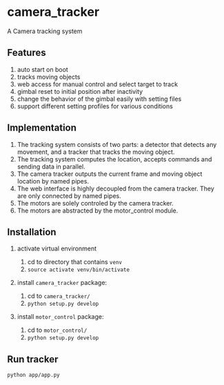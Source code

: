 # camera_tracker
A Camera tracking system

## Features

1. auto start on boot
2. tracks moving objects
3. web access for manual control and select target to track
4. gimbal reset to initial position after inactivity
5. change the behavior of the gimbal easily with setting files
6. support different setting profiles for various conditions

## Implementation

1. The tracking system consists of two parts: a detector that detects any movement, 
and a tracker that tracks the moving object.
2. The tracking system computes the location, accepts commands and sending data in parallel.
3. The camera tracker outputs the current frame and moving object location by named pipes.
3. The web interface is highly decoupled from the camera tracker. They are only connected 
by named pipes.
4. The motors are solely controled by the camera tracker.
5. The motors are abstracted by the motor_control module.

## Installation

1. activate virtual environment
    1. cd to directory that contains `venv`
    2. `source activate venv/bin/activate`

2. install `camera_tracker` package: 
    1. cd to `camera_tracker/`
    2. `python setup.py develop`
3. install `motor_control` package:
    1. cd to `motor_control/`
    2. `python setup.py develop`



## Run tracker
```
python app/app.py
```
